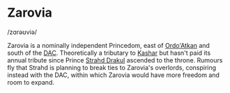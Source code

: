 # Zarovia
/zɑrəʊviə/

Zarovia is a nominally independent Princedom, east of [Ordo'Atkan](../ordo'Atkan/ordo_atkan) and south of the [DAC](../dracean_intercoastal_republic/dracean_intercoastal_republic). Theoretically a tributary to [Kashar](../kashar/kashar) but hasn't paid its annual tribute since Prince [Strahd Drakul](../../people/vampires/strahd_drakul) ascended to the throne. Rumours fly that Strahd is planning to break ties to Zarovia's overlords, conspiring instead with the DAC, within which Zarovia would have more freedom and room to expand.